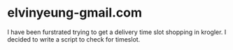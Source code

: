 # elvinyeung-gmail.com
I have been furstrated trying to get a delivery time slot shopping in krogler.  I decided to write a script to check for timeslot.
